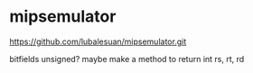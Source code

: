 # mipsemulator
https://github.com/lubalesuan/mipsemulator.git

bitfields unsigned?
maybe make a  method to return int rs, rt, rd